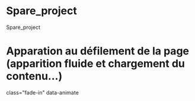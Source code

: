 # Spare_project
Spare_project
# Apparation au défilement de la page (apparition fluide et chargement du contenu...)
class="fade-in" data-animate